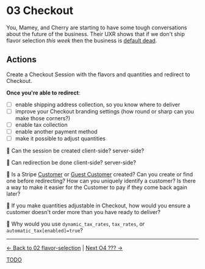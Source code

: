 # 03 Checkout

You, Mamey, and Cherry are starting to have some tough conversations about the
future of the business. Their UXR shows that if we don't ship flavor selection
_this week_ then the business is [default dead](http://www.paulgraham.com/aord.html).


## Actions

Create a Checkout Session with the flavors and quantities and redirect to
Checkout.


**Once you're able to redirect**:

- [ ] enable shipping address collection, so you know where to deliver
- [ ] improve your Checkout branding settings (how round or sharp can you make those corners?)
- [ ] enable tax collection
- [ ] enable another payment method
- [ ] make it possible to adjust quantities

🧠 Can the session be created client-side? server-side?

🧠 Can redirection be done client-side? server-side?

🧠 Is a Stripe [Customer](https://stripe.com/docs/api/customers/create) or
[Guest Customer](https://support.stripe.com/questions/guest-customer-faq)
created? Can you create or find one before redirecting? How can you uniquely
identify a customer? Is there a way to make it easier for the Customer to pay
if they come back again later?

🧠 If you make quantities adjustable in Checkout, how would you ensure a customer
doesn't order more than you have ready to deliver?

🧠 Why would you use `dynamic_tax_rates`, `tax_rates`, or `automatic_tax[enabled]=true`?



---

[<- Back to 02 flavor-selection](./02-flavor-selection.md)
|
[Next O4 ??? ->](./04-.md)

[TODO](../TODO.md)
